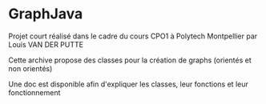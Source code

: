 # GraphJava

Projet court réalisé dans le cadre du cours CPO1 à Polytech Montpellier par Louis VAN DER PUTTE

Cette archive propose des classes pour la création de graphs (orientés et non orientés)

Une doc est disponible afin d'expliquer les classes, leur fonctions et leur fonctionnement